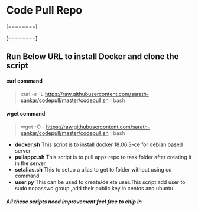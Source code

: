 # Code Pull Repo

[========]

[========]

## Run Below URL to  install Docker  and clone the script 
#### curl command 
> curl -s -L  https://raw.githubusercontent.com/sarath-sankar/codepull/master/codepull.sh | bash 

####  wget command 
> wget -O - https://raw.githubusercontent.com/sarath-sankar/codepull/master/codepull.sh | bash 

-  **docker.sh**
  This script is to install docker 18.06.3-ce for debian based server 
-  **pullappz.sh**
  This script is to pull appz repo to task folder after creating it in the server 
- **setalias.sh**
  This to setup a alias to get to folder without using cd command 
- **user.py**
  This can be used to create/delete user.This script add user to  sudo nopasswd group ,add their public key in centos and ubuntu

#####    All these scripts need improvement feel free to chip In



